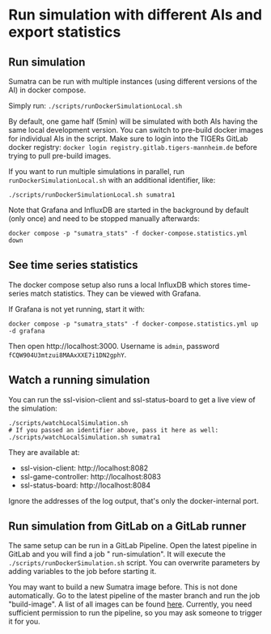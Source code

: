 # Run simulation with different AIs and export statistics

## Run simulation

Sumatra can be run with multiple instances (using different versions of the AI) in docker compose.

Simply run: `./scripts/runDockerSimulationLocal.sh`

By default, one game half (5min) will be simulated with both AIs having the same local development version. You can
switch to pre-build docker images for individual AIs in the script. Make sure to login into the TIGERs GitLab docker
registry: `docker login registry.gitlab.tigers-mannheim.de` before trying to pull pre-build images.

If you want to run multiple simulations in parallel, run `runDockerSimulationLocal.sh` with an additional identifier,
like:

`./scripts/runDockerSimulationLocal.sh sumatra1`

Note that Grafana and InfluxDB are started in the background by default (only once) and need to be stopped manually
afterwards:

`docker compose -p "sumatra_stats" -f docker-compose.statistics.yml down`

## See time series statistics

The docker compose setup also runs a local InfluxDB which stores time-series match statistics. They can be viewed with
Grafana.

If Grafana is not yet running, start it with:

`docker compose -p "sumatra_stats" -f docker-compose.statistics.yml up -d grafana`

Then open http://localhost:3000. Username is `admin`, password `fCQW904U3mtzui8MAAxXXE7i1DN2gphY`.

## Watch a running simulation

You can run the ssl-vision-client and ssl-status-board to get a live view of the simulation:

```shell
./scripts/watchLocalSimulation.sh
# If you passed an identifier above, pass it here as well:
./scripts/watchLocalSimulation.sh sumatra1
```

They are available at:

- ssl-vision-client: http://localhost:8082
- ssl-game-controller: http://localhost:8083
- ssl-status-board: http://localhost:8084

Ignore the addresses of the log output, that's only the docker-internal port.

## Run simulation from GitLab on a GitLab runner

The same setup can be run in a GitLab Pipeline. Open the latest pipeline in GitLab and you will find a job "
run-simulation". It will execute the `./scripts/runDockerSimulation.sh` script. You can overwrite parameters by adding
variables to the job before starting it.

You may want to build a new Sumatra image before. This is not done automatically. Go to the latest pipeline of the
master branch and run the job "build-image". A list of all images can be
found [here](https://gitlab.tigers-mannheim.de/main/Sumatra/container_registry/6). Currently, you need sufficient
permission to run the pipeline, so you may ask someone to trigger it for you.
